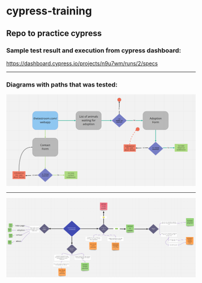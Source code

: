 # cypress-training
Repo to practice cypress
--------------------------------------------------
### <a name="guide"></a> Sample test result and execution from cypress dashboard:  
https://dashboard.cypress.io/projects/n9u7wm/runs/2/specs

--------------------------------------------------
### <a name="guide"></a> Diagrams with paths that was tested:

<p align="center">
  <img src="cypress/PATHs.PNG" width="600" title="Test Paths">
</p>

--------------------------------------------------
<p align="center">
  <img src="cypress/AdoptionAppPath.PNG" width="600" title="Diagram with my mind map of testing Test Paths">
</p>
